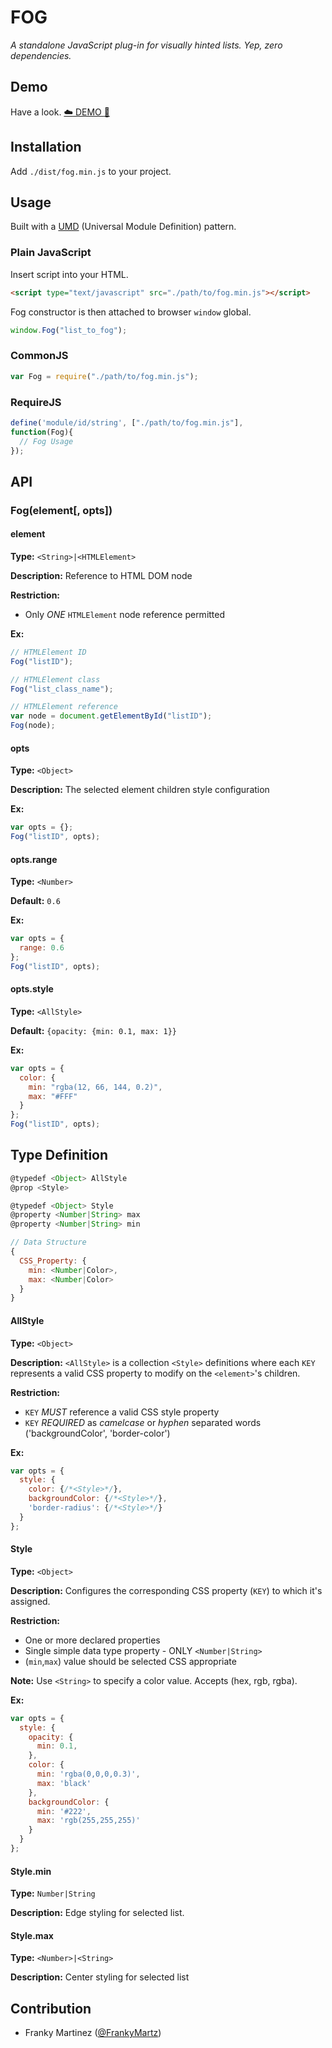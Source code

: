 # FOG
*A standalone JavaScript plug-in for visually hinted lists. Yep, zero dependencies.*

## Demo
Have a look. [:cloud: DEMO :flashlight:](http://nelsoncash.github.io/fog/)

## Installation
Add `./dist/fog.min.js` to your project.


## Usage
Built with a [UMD](https://github.com/umdjs/umd) (Universal Module Definition) pattern.
### Plain JavaScript
Insert script into your HTML.
```html
<script type="text/javascript" src="./path/to/fog.min.js"></script>
```
Fog constructor is then attached to browser `window` global.
```javascript
window.Fog("list_to_fog");
```

### CommonJS
```javascript
var Fog = require("./path/to/fog.min.js");
```

### RequireJS
```javascript
define('module/id/string', ["./path/to/fog.min.js"],
function(Fog){
  // Fog Usage
});
```


## API
### Fog(element[, opts])
#### element
**Type:** `<String>|<HTMLElement>`

**Description:** Reference to HTML DOM node

**Restriction:**
* Only *ONE* `HTMLElement` node reference permitted

**Ex:**
```js
// HTMLElement ID
Fog("listID");

// HTMLElement class
Fog("list_class_name");

// HTMLElement reference
var node = document.getElementById("listID");
Fog(node);
```



#### opts
**Type:** `<Object>`

**Description:** The selected element children style configuration

**Ex:**
```js
var opts = {};
Fog("listID", opts);
```

#### opts.range
**Type:** `<Number>`

**Default:** `0.6`

**Ex:**
```js
var opts = {
  range: 0.6
};
Fog("listID", opts);
```

#### opts.style
**Type:** `<AllStyle>`

**Default:** `{opacity: {min: 0.1, max: 1}}`

**Ex:**
```js
var opts = {
  color: {
    min: "rgba(12, 66, 144, 0.2)",
    max: "#FFF"
  }
};
Fog("listID", opts);
```



## Type Definition
```js
@typedef <Object> AllStyle
@prop <Style> 

@typedef <Object> Style
@property <Number|String> max
@property <Number|String> min

// Data Structure
{
  CSS_Property: {
    min: <Number|Color>,
    max: <Number|Color>
  }
}
```

#### AllStyle
**Type:** `<Object>`

**Description:** `<AllStyle>` is a collection `<Style>` definitions where each
`KEY` represents a valid CSS property to modify on the `<element>`'s children.

**Restriction:**
* `KEY` *MUST* reference a valid CSS style property
* `KEY` *REQUIRED* as *camelcase* or *hyphen* separated words ('backgroundColor', 'border-color')


**Ex:**
```js
var opts = {
  style: {
    color: {/*<Style>*/},
    backgroundColor: {/*<Style>*/},
    'border-radius': {/*<Style>*/}
  }
};
```


#### Style
**Type:** `<Object>`

**Description:** Configures the corresponding CSS property (`KEY`) to which
it's assigned.

**Restriction:**
* One or more declared properties
* Single simple data type property - ONLY `<Number|String>`
* (`min`,`max`) value should be selected CSS appropriate

**Note:** Use `<String>` to specify a color value. Accepts (hex, rgb, rgba).

**Ex:**
```js
var opts = {
  style: {
    opacity: {
      min: 0.1,
    },
    color: {
      min: 'rgba(0,0,0,0.3)',
      max: 'black'
    },
    backgroundColor: {
      min: '#222',
      max: 'rgb(255,255,255)'
    }
  }
};
```

#### Style.min
**Type:** `Number|String`

**Description:** Edge styling for selected list.


#### Style.max
**Type:** `<Number>|<String>`

**Description:** Center styling for selected list


## Contribution
- Franky Martinez ([@FrankyMartz](http://twitter.com/frankymartz))
